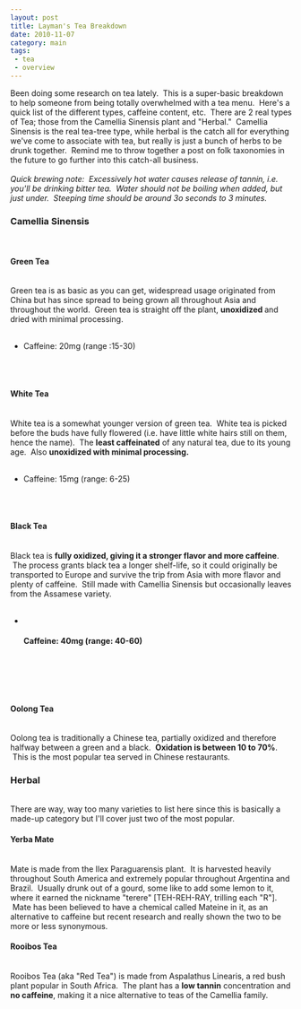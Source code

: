 ```yaml
---
layout: post
title: Layman's Tea Breakdown
date: 2010-11-07 
category: main
tags:
 - tea
 - overview
---
```


<p>Been doing some research on tea lately.  This is a super-basic breakdown to help someone from being totally overwhelmed with a tea menu.  Here's a quick list of the different types, caffeine content, etc.  There are 2 real types of Tea; those from the Camellia Sinensis plant and "Herbal."  Camellia Sinensis is the real tea-tree type, while herbal is the catch all for everything we've come to associate with tea, but really is just a bunch of herbs to be drunk together.  Remind me to throw together a post on folk taxonomies in the future to go further into this catch-all business.<br/><br/><em>Quick brewing note:  Excessively hot water causes release of tannin, i.e. you'll be drinking bitter tea.  Water should not be boiling when added, but just under.  Steeping time should be around 3o seconds to 3 minutes.</em><br/><h3>Camellia Sinensis</h3><br/><h4>Green Tea</h4><br/>Green tea is as basic as you can get, widespread usage originated from China but has since spread to being grown all throughout Asia and throughout the world.  Green tea is straight off the plant, <strong>unoxidized </strong>and dried with minimal processing.<br/><ul><br/>	<li>Caffeine: 20mg (range :15-30)</li><br/></ul><br/><h4>White Tea</h4><br/>White tea is a somewhat younger version of green tea.  White tea is picked before the buds have fully flowered (i.e. have little white hairs still on them, hence the name).  The <strong>least caffeinated</strong> of any natural tea, due to its young age.  Also <strong>unoxidized with minimal processing.</strong><br/><ul><br/>	<li>Caffeine: 15mg (range: 6-25)</li><br/></ul><br/><h4>Black Tea</h4><br/>Black tea is <strong>fully oxidized, giving it a stronger flavor and more caffeine</strong>.  The process grants black tea a longer shelf-life, so it could originally be transported to Europe and survive the trip from Asia with more flavor and plenty of caffeine.  Still made with Camellia Sinensis but occasionally leaves from the Assamese variety.<br/><ul><br/>	<li><br/><h4>Caffeine: 40mg (range: 40-60)</h4><br/></li><br/></ul><br/><h4>Oolong Tea</h4><br/>Oolong tea is traditionally a Chinese tea, partially oxidized and therefore halfway between a green and a black.  <strong>Oxidation is between 10 to 70%</strong>.  This is the most popular tea served in Chinese restaurants.<br/><h3>Herbal</h3><br/>There are way, way too many varieties to list here since this is basically a made-up category but I'll cover just two of the most popular.<br/><h4>Yerba Mate</h4><br/>Mate is made from the Ilex Paraguarensis plant.  It is harvested heavily throughout South America and extremely popular throughout Argentina and Brazil.  Usually drunk out of a gourd, some like to add some lemon to it, where it earned the nickname "terere" [TEH-REH-RAY, trilling each "R"].  Mate has been believed to have a chemical called Mateine in it, as an alternative to caffeine but recent research and really shown the two to be more or less synonymous.<br/><h4>Rooibos Tea</h4><br/>Rooibos Tea (aka "Red Tea") is made from Aspalathus Linearis, a red bush plant popular in South Africa.  The plant has a <strong>low tannin</strong> concentration and <strong>no caffeine</strong>, making it a nice alternative to teas of the Camellia family.</p>

